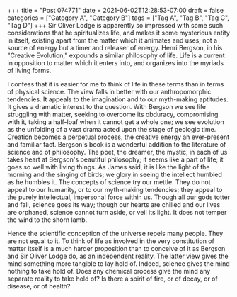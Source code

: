 +++
title = "Post 074771"
date = 2021-06-02T12:28:53-07:00
draft = false
categories = ["Category A", "Category B"]
tags = ["Tag A", "Tag B", "Tag C", "Tag D"]
+++
Sir Oliver Lodge is apparently so impressed with some such considerations that he spiritualizes life, and makes it some mysterious entity in itself, existing apart from the matter which it animates and uses; not a source of energy but a timer and releaser of energy. Henri Bergson, in his "Creative Evolution," expounds a similar philosophy of life. Life is a current in opposition to matter which it enters into, and organizes into the myriads of living forms.

I confess that it is easier for me to think of life in these terms than in terms of physical science. The view falls in better with our anthropomorphic tendencies. It appeals to the imagination and to our myth-making aptitudes. It gives a dramatic interest to the question. With Bergson we see life struggling with matter, seeking to overcome its obduracy, compromising with it, taking a half-loaf when it cannot get a whole one; we see evolution as the unfolding of a vast drama acted upon the stage of geologic time. Creation becomes a perpetual process, the creative energy an ever-present and familiar fact. Bergson's book is a wonderful addition to the literature of science and of philosophy. The poet, the dreamer, the mystic, in each of us takes heart at Bergson's beautiful philosophy; it seems like a part of life; it goes so well with living things. As James said, it is like the light of the morning and the singing of birds; we glory in seeing the intellect humbled as he humbles it. The concepts of science try our mettle. They do not appeal to our humanity, or to our myth-making tendencies; they appeal to the purely intellectual, impersonal force within us. Though all our gods totter and fall, science goes its way; though our hearts are chilled and our lives are orphaned, science cannot turn aside, or veil its light. It does not temper the wind to the shorn lamb.

Hence the scientific conception of the universe repels many people. They are not equal to it. To think of life as involved in the very constitution of matter itself is a much harder proposition than to conceive of it as Bergson and Sir Oliver Lodge do, as an independent reality. The latter view gives the mind something more tangible to lay hold of. Indeed, science gives the mind nothing to take hold of. Does any chemical process give the mind any separate reality to take hold of? Is there a spirit of fire, or of decay, or of disease, or of health?
